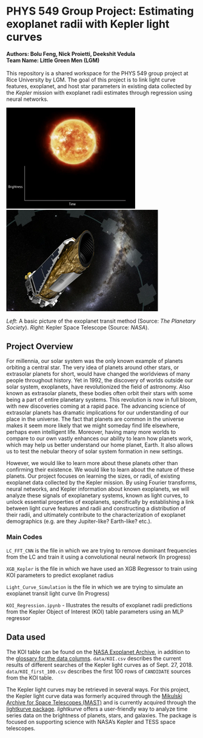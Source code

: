 # PHYS 549 Group Project: Estimating exoplanet radii with Kepler light curves
**Authors:  Bolu Feng, Nick Proietti, Deekshit Vedula**
<br/>
**Team Name: Little Green Men (LGM)**
<br/>
<br/>
This repository is a shared workspace for the PHYS 549 group project at Rice University by LGM. The goal of this project is to link
light curve features, exoplanet, and host star parameters in existing data collected by the *Kepler* mission with exoplanet radii estimates through regression using neural networks.

<p float="left">
  <img src="README_figures/cheops-transit-method.gif" width="340" />
  <img src="README_figures/Kepler.png" width="400" /> 
</p>

*Left*: A basic picture of the exoplanet transit method (Source: *The Planetary Society*). *Right*: Kepler Space Telescope (Source: *NASA*).

## Project Overview

For millennia, our solar system was the only known example of planets orbiting
a central star. The very idea of planets around other stars, or extrasolar planets
for short, would have changed the worldviews of many people throughout history.
Yet in 1992, the discovery of worlds outside our solar system, exoplanets,
have revolutionized the field of astronomy. Also known as extrasolar planets,
these bodies often orbit their stars with some being a part of entire planetary
systems. This revolution is now in full bloom, with new discoveries coming at a
rapid pace. The advancing science of extrasolar planets has dramatic implications
for our understanding of our place in the universe. The fact that planets
are common in the universe makes it seem more likely that we might someday
find life elsewhere, perhaps even intelligent life. Moreover, having many more
worlds to compare to our own vastly enhances our ability to learn how planets
work, which may help us better understand our home planet, Earth. It also
allows us to test the nebular theory of solar system formation in new settings.

However, we would like to learn more about these planets other than confirming
their existence. We would like to learn about the nature of these planets.
Our project focuses on learning the sizes, or radii, of existing exoplanet data
collected by the Kepler mission. By using Fourier transforms, neural networks,
and Kepler information about known exoplanets, we will analyze these signals
of exoplanetary systems, known as light curves, to unlock essential properties of
exoplanets, specifically by establishing a link between light curve features and
radii and constructing a distribution of their radii, and ultimately contribute
to the characterization of exoplanet demographics (e.g. are they Jupiter-like?
Earth-like? etc.).

### Main Codes
`LC_FFT_CNN` is the file in which we are trying to remove dominant frequencies from the LC and train it using a convolutional neural network (In progress)

`XGB_Kepler` is the file in which we have used an XGB Regressor to train using KOI parameters to predict exoplanet radius

`Light_Curve_Simulation` is the file in which we are trying to simulate an exoplanet transit light curve (In Progress)

`KOI_Regression.ipynb` - Illustrates the results of exoplanet radii predictions from the Kepler Object of Interest (KOI) table parameters using an MLP regressor

## Data used 
The KOI table can be found on the [NASA Exoplanet Archive](https://exoplanetarchive.ipac.caltech.edu/cgi-bin/TblView/nph-tblView?app=ExoTbls&config=cumulative), in addition to the [glossary for the data columns](https://exoplanetarchive.ipac.caltech.edu/docs/API_kepcandidate_columns.html). `data/KOI.csv` describes the current results of different searches of the Kepler light curves as of Sept. 27, 2018. `data/KOI_first_100.csv` describes the first 100 rows of `CANDIDATE` sources from the KOI table.
 
The Kepler light curves may be retrieved in several ways. For this project, the Kepler light curve data was formerly acquired through the [Mikulski Archive for Space Telescopes (MAST)](https://stdatu.stsci.edu/k2/data_search/search.php) and is currently acquired through the [lightkurve package](https://docs.lightkurve.org/). *lightkurve* offers a user-friendly way to analyze time series data on the brightness of planets, stars, and galaxies. The package is focused on supporting science with NASA’s Kepler and TESS space telescopes.

